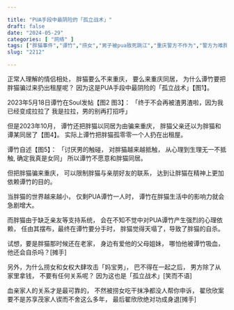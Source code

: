 ```yaml
---

title: "PUA手段中最阴险的「孤立战术」"
draft: false
date: "2024-05-29"
categories: [ "网络" ]
tags: ["胖猫事件","谭竹","捞女","男子被pua致死跳江","重庆警方不作为","警方为难胖猫家属"]
slug: "2212"

---
```











正常人理解的情侣相处，
胖猫要么不来重庆，
要么来重庆同居，
为什么谭竹要把胖猫骗过来扔出租屋呢？
因为这是PUA手段中最阴险的「孤立战术」【图1】。

2023年5月18日谭竹在Soul发帖【图2 图3】：
「终于不会再被渣男渣啦，因为我已经变成拉拉了
我是拉拉，男的别再打招呼」

但是2023年10月，
谭竹还把胖猫以同居为由骗来重庆，
胖猫父亲还以为胖猫和谭某同居了【图4】。
实际上谭竹把胖猫孤零零一个人扔在出租屋。

谭竹自述【图5】：
「讨厌男的触碰，
对胖猫越来越抵触，
从心理到生理无一不抵触,
确定我真是女同」
所以谭竹不愿意和胖猫同居。

但把胖猫骗来重庆，
可以限制胖猫与亲朋好友的联系，
达到让胖猫在精神上更加依赖谭竹的目的。

当胖猫的世界越来越小，
仅剩PUA谭竹一人时，
谭竹在胖猫生活中的影响力就会急剧增大。

而胖猫由于缺乏亲友等支持系统，
会在不知不觉中对PUA谭竹产生强烈的心理依赖，
任由其摆布，最终在谭竹要分手时，
胖猫觉得天塌了，导致了胖猫的自杀。

试想，要是胖猫那时候还在老家，
身边有爱他的父母姐妹，
哪怕他被谭竹吸血，
他还会自杀吗？[摊手] 

另外，为什么捞女和女权大肆攻击「妈宝男」，
巴不得在一起之后，
男方除了从家里拿钱，
不要有任何关系呢？
因为这也是「孤立战术」[笑而不语] 

血亲家人的关系才是最可靠的，
不然被捞女吃干抹净都没人帮你申诉，
翟欣欣案要不是苏享茂家人锲而不舍这么多年，
最后翟欣欣绝对功成身退[摊手]